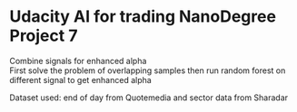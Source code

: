 # Udacity AI for trading NanoDegree Project 7
Combine signals for enhanced alpha<br/>
First solve the problem of overlapping samples then run random forest on different signal to get enhanced alpha

Dataset used: end of day from Quotemedia and sector data from Sharadar
